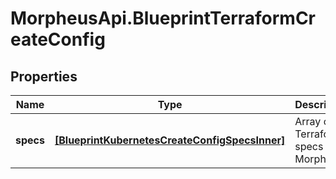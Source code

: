 # MorpheusApi.BlueprintTerraformCreateConfig

## Properties

Name | Type | Description | Notes
------------ | ------------- | ------------- | -------------
**specs** | [**[BlueprintKubernetesCreateConfigSpecsInner]**](BlueprintKubernetesCreateConfigSpecsInner.md) | Array of Terraform specs in Morpheus | [optional] 


